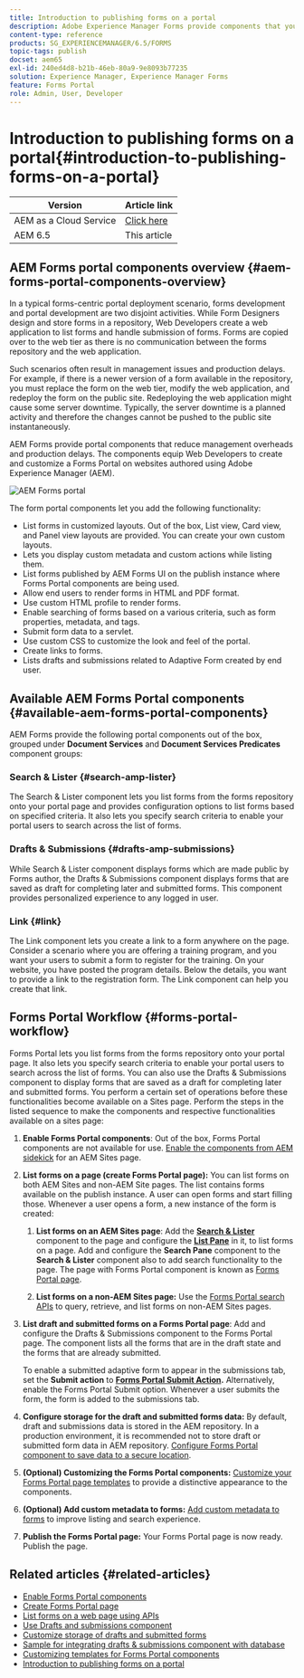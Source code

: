 ```yaml
---
title: Introduction to publishing forms on a portal
description: Adobe Experience Manager Forms provide components that you can use to build your Forms Portal. This article introduces you to the available Forms Portal components.
content-type: reference
products: SG_EXPERIENCEMANAGER/6.5/FORMS
topic-tags: publish
docset: aem65
exl-id: 240ed4d8-b21b-46eb-80a9-9e8093b77235
solution: Experience Manager, Experience Manager Forms
feature: Forms Portal
role: Admin, User, Developer
---
```

# Introduction to publishing forms on a portal{#introduction-to-publishing-forms-on-a-portal}

| Version | Article link |
| -------- | ---------------------------- |
| AEM as a Cloud Service |    [Click here](https://experienceleague.adobe.com/docs/experience-manager-cloud-service/content/forms/adaptive-forms-authoring/authoring-adaptive-forms-foundation-components/configure-forms-portal.html)                  |
| AEM 6.5     | This article         |


## AEM Forms portal components overview {#aem-forms-portal-components-overview}

In a typical forms-centric portal deployment scenario, forms development and portal development are two disjoint activities. While Form Designers design and store forms in a repository, Web Developers create a web application to list forms and handle submission of forms. Forms are copied over to the web tier as there is no communication between the forms repository and the web application.

Such scenarios often result in management issues and production delays. For example, if there is a newer version of a form available in the repository, you must replace the form on the web tier, modify the web application, and redeploy the form on the public site. Redeploying the web application might cause some server downtime. Typically, the server downtime is a planned activity and therefore the changes cannot be pushed to the public site instantaneously.

AEM Forms provide portal components that reduce management overheads and production delays. The components equip Web Developers to create and customize a Forms Portal on websites authored using Adobe Experience Manager (AEM).

![AEM Forms portal](assets/aem-forms-portal.png)

The form portal components let you add the following functionality:

* List forms in customized layouts. Out of the box, List view, Card view, and Panel view layouts are provided. You can create your own custom layouts.
* Lets you display custom metadata and custom actions while listing them.
* List forms published by AEM Forms UI on the publish instance where Forms Portal components are being used.
* Allow end users to render forms in HTML and PDF format.
* Use custom HTML profile to render forms.
* Enable searching of forms based on a various criteria, such as form properties, metadata, and tags.
* Submit form data to a servlet.
* Use custom CSS to customize the look and feel of the portal.
* Create links to forms.
* Lists drafts and submissions related to Adaptive Form created by end user.

## Available AEM Forms Portal components {#available-aem-forms-portal-components}

AEM Forms provide the following portal components out of the box, grouped under **Document Services** and **Document Services Predicates** component groups:

### Search &amp; Lister {#search-amp-lister}

The Search & Lister component lets you list forms from the forms repository onto your portal page and provides configuration options to list forms based on specified criteria. It also lets you specify search criteria to enable your portal users to search across the list of forms.

### Drafts &amp; Submissions {#drafts-amp-submissions}

While Search & Lister component displays forms which are made public by Forms author, the Drafts & Submissions component displays forms that are saved as draft for completing later and submitted forms. This component provides personalized experience to any logged in user.

### Link {#link}

The Link component lets you create a link to a form anywhere on the page. Consider a scenario where you are offering a training program, and you want your users to submit a form to register for the training. On your website, you have posted the program details. Below the details, you want to provide a link to the registration form. The Link component can help you create that link.

## Forms Portal Workflow {#forms-portal-workflow}

Forms Portal lets you list forms from the forms repository onto your portal page. It also lets you specify search criteria to enable your portal users to search across the list of forms. You can also use the Drafts & Submissions component to display forms that are saved as a draft for completing later and submitted forms. You perform a certain set of operations before these functionalities become available on a Sites page. Perform the steps in the listed sequence to make the components and respective functionalities available on a sites page:

1. **Enable Forms Portal components**: Out of the box, Forms Portal components are not available for use. [Enable the components from AEM sidekick](/help/forms/using/enabling-forms-portal-components.md) for an AEM Sites page.
1. **List forms on a page (create Forms Portal page):** You can list forms on both AEM Sites and non-AEM Site pages. The list contains forms available on the publish instance. A user can open forms and start filling those. Whenever a user opens a form, a new instance of the form is created:

    1. **List forms on an AEM Sites page**: Add the **[Search & Lister](../../forms/using/creating-form-portal-page.md)** component to the page and configure the **[List Pane](../../forms/using/creating-form-portal-page.md#p-list-pane-p)** in it, to list forms on a page. Add and configure the **Search Pane** component to the **Search & Lister** component also to add search functionality to the page. The page with Forms Portal component is known as [Forms Portal page](../../forms/using/creating-form-portal-page.md).

    1. **List forms on a non-AEM Sites page:** Use the [Forms Portal search APIs](/help/forms/using/listing-forms-webpage-using-apis.md) to query, retrieve, and list forms on non-AEM Sites pages.

1. **List draft and submitted forms on a Forms Portal page**: Add and configure the Drafts & Submissions component to the Forms Portal page. The component lists all the forms that are in the draft state and the forms that are already submitted.

   To enable a submitted adaptive form to appear in the submissions tab, set the **Submit action** to **[Forms Portal Submit Action](configuring-submit-actions.md).** Alternatively, enable the Forms Portal Submit option. Whenever a user submits the form, the form is added to the submissions tab.

1. **Configure storage for the draft and submitted forms data:** By default, draft and submissions data is stored in the AEM repository. In a production environment, it is recommended not to store draft or submitted form data in AEM repository. [Configure Forms Portal component to save data to a secure location](../../forms/using/draft-submission-component.md#customizing-the-storage).
1. **(Optional) Customizing the Forms Portal components:** [Customize your Forms Portal page templates](../../forms/using/customizing-templates-forms-portal-components.md) to provide a distinctive appearance to the components.
1. **(Optional) Add custom metadata to forms:** [Add custom metadata to forms](../../forms/using/customizing-templates-forms-portal-components.md) to improve listing and search experience.
1. **Publish the Forms Portal page:** Your Forms Portal page is now ready. Publish the page.

## Related articles {#related-articles}

* [Enable Forms Portal components](/help/forms/using/enabling-forms-portal-components.md)
* [Create Forms Portal page](../../forms/using/creating-form-portal-page.md)
* [List forms on a web page using APIs](/help/forms/using/listing-forms-webpage-using-apis.md)
* [Use Drafts and submissions component](../../forms/using/draft-submission-component.md)
* [Customize storage of drafts and submitted forms](../../forms/using/draft-submission-component.md#customizing-the-storage)
* [Sample for integrating drafts & submissions component with database](integrate-draft-submission-database.md)
* [Customizing templates for Forms Portal components](../../forms/using/customizing-templates-forms-portal-components.md)
* [Introduction to publishing forms on a portal](../../forms/using/introduction-publishing-forms.md)
